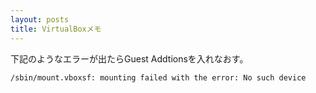 ```yaml
---
layout: posts
title: VirtualBoxメモ
---
```

下記のようなエラーが出たらGuest Addtionsを入れなおす。

```
/sbin/mount.vboxsf: mounting failed with the error: No such device
```
